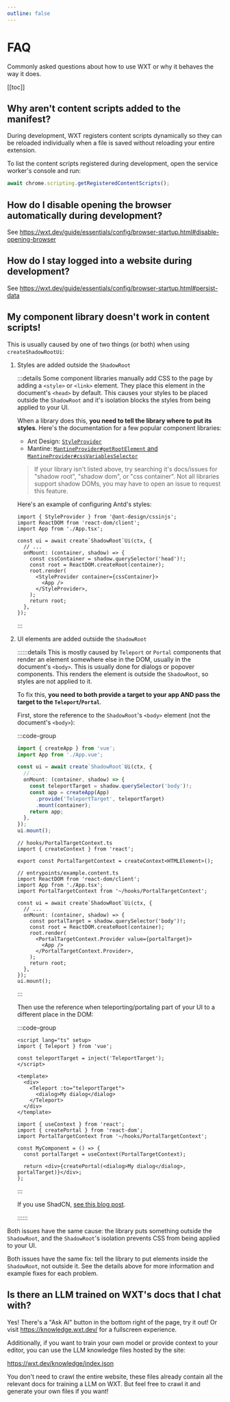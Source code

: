 ```yaml
---
outline: false
---
```


# FAQ

Commonly asked questions about how to use WXT or why it behaves the way it does.

[[toc]]

## Why aren't content scripts added to the manifest?

During development, WXT registers content scripts dynamically so they can be reloaded individually when a file is saved without reloading your entire extension.

To list the content scripts registered during development, open the service worker's console and run:

```js
await chrome.scripting.getRegisteredContentScripts();
```

## How do I disable opening the browser automatically during development?

See https://wxt.dev/guide/essentials/config/browser-startup.html#disable-opening-browser

## How do I stay logged into a website during development?

See https://wxt.dev/guide/essentials/config/browser-startup.html#persist-data

## My component library doesn't work in content scripts!

This is usually caused by one of two things (or both) when using `createShadowRootUi`:

1. Styles are added outside the `ShadowRoot`

   :::details
   Some component libraries manually add CSS to the page by adding a `<style>` or `<link>` element. They place this element in the document's `<head>` by default. This causes your styles to be placed outside the `ShadowRoot` and it's isolation blocks the styles from being applied to your UI.

   When a library does this, **you need to tell the library where to put its styles**. Here's the documentation for a few popular component libraries:

   - Ant Design: [`StyleProvider`](https://ant.design/docs/react/compatible-style#shadow-dom-usage)
   - Mantine: [`MantineProvider#getRootElement` and `MantineProvider#cssVariablesSelector`](https://mantine.dev/theming/mantine-provider/)

   > If your library isn't listed above, try searching it's docs/issues for "shadow root", "shadow dom", or "css container". Not all libraries support shadow DOMs, you may have to open an issue to request this feature.

   Here's an example of configuring Antd's styles:

   ```tsx
   import { StyleProvider } from '@ant-design/cssinjs';
   import ReactDOM from 'react-dom/client';
   import App from './App.tsx';

   const ui = await create`ShadowRoot`Ui(ctx, {
     // ...
     onMount: (container, shadow) => {
       const cssContainer = shadow.querySelector('head')!;
       const root = ReactDOM.createRoot(container);
       root.render(
         <StyleProvider container={cssContainer}>
           <App />
         </StyleProvider>,
       );
       return root;
     },
   });
   ```

   :::

2. UI elements are added outside the `ShadowRoot`

   ::::::details
   This is mostly caused by `Teleport` or `Portal` components that render an element somewhere else in the DOM, usually in the document's `<body>`. This is usually done for dialogs or popover components. This renders the element is outside the `ShadowRoot`, so styles are not applied to it.

   To fix this, **you need to both provide a target to your app AND pass the target to the `Teleport`/`Portal`**.

   First, store the reference to the `ShadowRoot`'s `<body>` element (not the document's `<body>`):

   :::code-group

   ```ts [Vue]
   import { createApp } from 'vue';
   import App from './App.vue';

   const ui = await create`ShadowRoot`Ui(ctx, {
     // ...
     onMount: (container, shadow) => {
       const teleportTarget = shadow.querySelector('body')!;
       const app = createApp(App)
         .provide('TeleportTarget', teleportTarget)
         .mount(container);
       return app;
     },
   });
   ui.mount();
   ```

   ```tsx [React]
   // hooks/PortalTargetContext.ts
   import { createContext } from 'react';

   export const PortalTargetContext = createContext<HTMLElement>();

   // entrypoints/example.content.ts
   import ReactDOM from 'react-dom/client';
   import App from './App.tsx';
   import PortalTargetContext from '~/hooks/PortalTargetContext';

   const ui = await create`ShadowRoot`Ui(ctx, {
     // ...
     onMount: (container, shadow) => {
       const portalTarget = shadow.querySelector('body')!;
       const root = ReactDOM.createRoot(container);
       root.render(
         <PortalTargetContext.Provider value={portalTarget}>
           <App />
         </PortalTargetContext.Provider>,
       );
       return root;
     },
   });
   ui.mount();
   ```

   :::

   Then use the reference when teleporting/portaling part of your UI to a different place in the DOM:

   :::code-group

   ```vue [Vue]
   <script lang="ts" setup>
   import { Teleport } from 'vue';

   const teleportTarget = inject('TeleportTarget');
   </script>

   <template>
     <div>
       <Teleport :to="teleportTarget">
         <dialog>My dialog</dialog>
       </Teleport>
     </div>
   </template>
   ```

   ```tsx [React]
   import { useContext } from 'react';
   import { createPortal } from 'react-dom';
   import PortalTargetContext from '~/hooks/PortalTargetContext';

   const MyComponent = () => {
     const portalTarget = useContext(PortalTargetContext);

     return <div>{createPortal(<dialog>My dialog</dialog>, portalTarget)}</div>;
   };
   ```

   :::

   If you use ShadCN, [see this blog post](https://aabidk.dev/blog/building-modern-cross-browser-web-extensions-content-scripts-and-ui/#using-radixui-portals-to-move-the-dialog-to-shadow-dom).

   ::::::

Both issues have the same cause: the library puts something outside the `ShadowRoot`, and the `ShadowRoot`'s isolation prevents CSS from being applied to your UI.

Both issues have the same fix: tell the library to put elements inside the `ShadowRoot`, not outside it. See the details above for more information and example fixes for each problem.

## Is there an LLM trained on WXT's docs that I chat with?

Yes! There's a "Ask AI" button in the bottom right of the page, try it out! Or visit https://knowledge.wxt.dev/ for a fullscreen experience.

Additionally, if you want to train your own model or provide context to your editor, you can use the LLM knowledge files hosted by the site:

https://wxt.dev/knowledge/index.json

You don't need to crawl the entire website, these files already contain all the relevant docs for training a LLM on WXT. But feel free to crawl it and generate your own files if you want!
